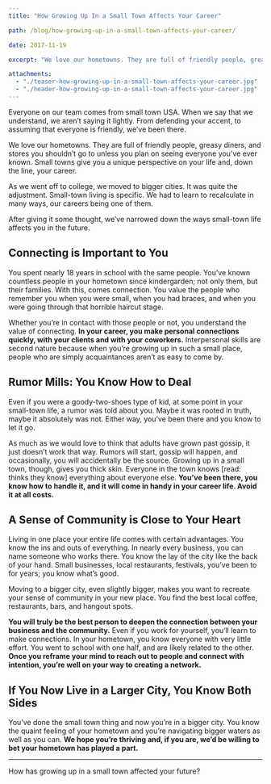 ```yaml
---
title: "How Growing Up In a Small Town Affects Your Career"

path: /blog/how-growing-up-in-a-small-town-affects-your-career/

date: 2017-11-19

excerpt: "We love our hometowns. They are full of friendly people, greasy diners, and stores you shouldn’t go to unless you plan on seeing everyone you’ve ever known."

attachments:
  - "./teaser-how-growing-up-in-a-small-town-affects-your-career.jpg"
  - "./header-how-growing-up-in-a-small-town-affects-your-career.jpg"
---
```


Everyone on our team comes from small town USA. When we say that we understand, we aren’t saying it lightly. From defending your accent, to assuming that everyone is friendly, we’ve been there. 

We love our hometowns. They are full of friendly people, greasy diners, and stores you shouldn’t go to unless you plan on seeing everyone you’ve ever known. Small towns give you a unique perspective on your life and, down the line, your career. 

As we went off to college, we moved to bigger cities. It was quite the adjustment. Small-town living is specific. We had to learn to recalculate in many ways, our careers being one of them. 

After giving it some thought, we’ve narrowed down the ways small-town life affects you in the future.

## Connecting is Important to You

You spent nearly 18 years in school with the same people. You’ve known countless people in your hometown since kindergarden; not only them, but their families. With this, comes connection. You value the people who remember you when you were small, when you had braces, and when you were going through that horrible haircut stage. 

Whether you’re in contact with those people or not, you understand the value of connecting. **In your career, you make personal connections quickly, with your clients and with your coworkers.** Interpersonal skills are second nature because when you’re growing up in such a small place, people who are simply acquaintances aren’t as easy to come by. 

## Rumor Mills: You Know How to Deal

Even if you were a goody-two-shoes type of kid, at some point in your small-town life, a rumor was told about you. Maybe it was rooted in truth, maybe it absolutely was not. Either way, you’ve been there and you know to let it go. 

As much as we would love to think that adults have grown past gossip, it just doesn’t work that way. Rumors will start, gossip will happen, and occasionally, you will accidentally be the source. Growing up in a small town, though, gives you thick skin. Everyone in the town knows [read: thinks they know] everything about everyone else. **You’ve been there, you know how to handle it, and it will come in handy in your career life. Avoid it at all costs.**

## A Sense of Community is Close to Your Heart

Living in one place your entire life comes with certain advantages. You know the ins and outs of everything. In nearly every business, you can name someone who works there. You know the lay of the city like the back of your hand. Small businesses, local restaurants, festivals, you’ve been to for years; you know what’s good. 

Moving to a bigger city, even slightly bigger, makes you want to recreate your sense of community in your new place. You find the best local coffee, restaurants, bars, and hangout spots. 

**You will truly be the best person to deepen the connection between your business and the community.** Even if you work for yourself, you’ll learn to make connections. In your hometown, you know everyone with very little effort. You went to school with one half, and are likely related to the other. **Once you reframe your mind to reach out to people and connect with intention, you’re well on your way to creating a network.**

## If You Now Live in a Larger City, You Know Both Sides

You’ve done the small town thing and now you’re in a bigger city. You know the quaint feeling of your hometown and you’re navigating bigger waters as well as you can. **We hope you’re thriving and, if you are, we’d be willing to bet your hometown has played a part.**

<hr class="secondary">

How has growing up in a small town affected your future?